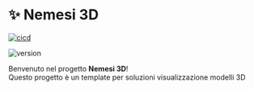 # ✨ Nemesi 3D

[![cicd](https://github.com/RiccardLinBID/nemesi-template/actions/workflows/main.yml/badge.svg?branch=main)](https://github.com/RiccardLinBID/nemesi-template/actions/workflows/main.yml)

![version](https://img.shields.io/github/package-json/v/RiccardLinBID/nemesi-template?filename=package.json&label=version)


Benvenuto nel progetto **Nemesi 3D**!  
Questo progetto è un template per soluzioni visualizzazione modelli 3D 
